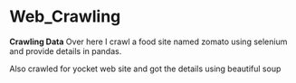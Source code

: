 # Web_Crawling

**Crawling Data**
Over here I crawl a food site named zomato using selenium and provide details in pandas.

Also crawled for yocket web site and got the details using beautiful soup
